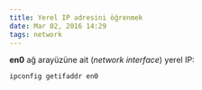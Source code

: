 ```yaml
---
title: Yerel IP adresini öğrenmek
date: Mar 02, 2016 14:29
tags: network
---
```

**en0** ağ arayüzüne ait (*network interface*) yerel IP:

```bash
ipconfig getifaddr en0
```